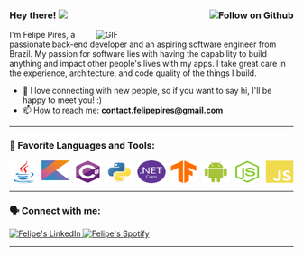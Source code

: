 ### Hey there! <img src="https://media.giphy.com/media/hvRJCLFzcasrR4ia7z/giphy.gif" width="25px"><a href="https://github.com/piresflp/"><img align="right" src="https://img.shields.io/github/followers/piresflp?style=social&logo=github" alt="Follow on Github"></a>

<img align="right" alt="GIF" src="https://res.cloudinary.com/practicaldev/image/fetch/s--uxqgfA7M--/c_limit%2Cf_auto%2Cfl_progressive%2Cq_66%2Cw_880/https://dev-to-uploads.s3.amazonaws.com/uploads/articles/idrudmils3eo9di1a59u.gif" width="350px" height=""/>

I'm Felipe Pires, a passionate back-end developer and an aspiring software engineer from Brazil. My passion for software lies with having the capability to build anything and impact other people's lives with my apps. I take great care in the experience, architecture, and code quality of the things I build.


- 💬 I love connecting with new people, so if you want to say hi, I'll be happy to meet you! :)
-  📫 How to reach me: **contact.felipepires@gmail.com**

---
### 🧭 Favorite Languages and Tools:
<div style="display: flex; justify-content: space-between;">
	 <img align="center" title="Java" alt="" height="40" width="50" src="https://raw.githubusercontent.com/devicons/devicon/master/icons/java/java-original.svg">
	 <img align="center" title="Kotlin" alt="" height="35" width="50" src="https://raw.githubusercontent.com/devicons/devicon/00f02ef57fb7601fd1ddcc2fe6fe670fef3ae3e4/icons/kotlin/kotlin-original.svg">	 
  <img align="center" title="Csharp" alt="" height="40" width="50" src="https://raw.githubusercontent.com/devicons/devicon/master/icons/csharp/csharp-original.svg">
  <img align="center" title="Python" alt="" height="40" width="50" src="https://raw.githubusercontent.com/devicons/devicon/master/icons/python/python-original.svg">
  <img align="center" title="ASP.NET" alt="" height="40" width="50" src="https://raw.githubusercontent.com/devicons/devicon/master/icons/dotnetcore/dotnetcore-original.svg">  
  <img align="center" title="Tensorflow" alt="" height="40" width="50" src="https://raw.githubusercontent.com/devicons/devicon/00f02ef57fb7601fd1ddcc2fe6fe670fef3ae3e4/icons/tensorflow/tensorflow-original.svg">
  <img align="center" title="Android" alt="" height="40" width="50" src="https://raw.githubusercontent.com/devicons/devicon/00f02ef57fb7601fd1ddcc2fe6fe670fef3ae3e4/icons/android/android-original.svg"> 
  <img align="center" title="NodeJS" alt="" height="40" width="50" src="https://raw.githubusercontent.com/devicons/devicon/master/icons/nodejs/nodejs-original.svg">  
  <img align="center" title="JavaScript" alt="" height="40" width="50" src="https://raw.githubusercontent.com/devicons/devicon/master/icons/javascript/javascript-plain.svg">  
  
</div>

---
### 🗣️ Connect with me:
<div>
	<a target="_blank" href="https://www.linkedin.com/in/felipe-pires-araujo/"> <img alt="Felipe's LinkedIn" src="https://img.shields.io/badge/LinkedIn-0077B5?style=for-the-badge&logo=linkedin&logoColor=white">
	</a>
	<a target="_blank" href="https://open.spotify.com/user/12174767337?si=2dd587e629eb41c6">  <img alt="Felipe's Spotify" src="https://img.shields.io/badge/_Spotify_-1ED760?style=for-the-badge&logo=spotify"/>
	</a>
</div>

---
